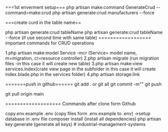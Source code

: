 

  ===1st enverment setup===
  php artisan make:command GenerateCrud --command=make:crud
  php artisan generate:crud manufacturers --force

===create curd in the table name==

  php artisan generate:crud tableName
  php artisan generate:crud tableName --force (if use second time with same table)
================== important commands for CRUD operations

1.php artisan make:model Service -mcr (Service= model name, m=migration, cr=resource controller)
2.php artisan migrate (run migration files -in this case it will create new table)
3.php artisan make:view services.index(crate view page in the subfolder in this case it will create   index.blade.php in the services folder)
  4.php artisan storage:link

=======push in github======
   git add . or git all 
   git commit -m""
   git push 

   git pull origin main


=================== Commands after clone form Github

  copy.env.example .env (copy files form .env.example to .env) ->setup database in .env file
  composer install (install all dependencies)
  php artisan key:generate (generate all keys)
#   i n d u s t r i a l - m a n a g e m e n t - s y s t e m s  
 